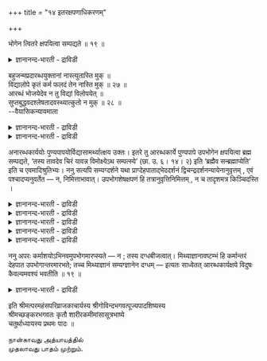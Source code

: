 +++
title = "१४ इतरक्षपणाधिकरणम्"

+++

भोगेन त्वितरे क्षपयित्वा सम्पद्यते ॥ १९ ॥  
<details><summary>ज्ञानानन्द-भारती - द्राविडी</summary>

पोगेन त्विदरे क्षबयित्वा सम्बत्यदे ॥ १९ ॥
</details>

बहुजन्मप्रदारब्धयुक्तानां नास्त्युतास्ति मुक् ॥  
विद्यालोपे कृतं कर्म फलदं तेन नास्ति मुक् ॥ २७ ॥  
आरब्धं भोजयेदेव न तु विद्यां विलोपयेत् ॥  
सुप्तबुद्धवदश्लेषतादवस्थ्यात्कुतो न मुक् ॥ २८ ॥  
--वैयासिकन्यायमाला

<details><summary>ज्ञानानन्द-भारती - द्राविडी</summary>

पल जऩ्माक्कळैक् कॊडुक्कुम् पिरारप्त कर्मावैयु टैयवर्गळुक्कु मुक्ति किडैयादा? अल्लदु उण्डा? वित्यै पोय्विडुमाऩदिऩाल्, सॆय्यप्पडुम् कर्मा पलऩैक् कॊडुक्कुम्। आगैयाल् मुक्ति किडैयादु।
</details>

<details><summary>ज्ञानानन्द-भारती - द्राविडी</summary>

पिरारप्त कर्मा पोगत्तैत् ताऩ् कॊडुक्कुमे तविर वित्यैयै अऴित्तु विडादु। तूङ्गि विऴित्तुक् कॊळ्बवऩ् विषयत्तिल् पोल ऒट्टामल् इरुप्पदु मुऩ् निलैयिलेये इरुक्कुमाऩदिऩाल् एऩ् मुक्ति एऱ्पडादु।
</details>

अनारब्धकार्ययोः पुण्यपापयोर्विद्यासामर्थ्यात्क्षय उक्तः। इतरे तु आरब्धकार्ये पुण्यपापे उपभोगेन क्षपयित्वा ब्रह्म सम्पद्यते, ‘तस्य तावदेव चिरं यावन्न विमोक्ष्येऽथ सम्पत्स्ये’ (छा. उ. ६। १४। २) इति ‘ब्रह्मैव सन्ब्रह्माप्येति’ इति च एवमादिश्रुतिभ्यः। ननु सत्यपि सम्यग्दर्शने यथा प्राग्देहपाताद्भेददर्शनं द्विचन्द्रदर्शनन्यायेनानुवृत्तम् , एवं पश्चादप्यनुवर्तेत — न, निमित्ताभावात्। उपभोगशेषक्षपणं हि तत्रानुवृत्तिनिमित्तम् , न च तादृशमत्र किञ्चिदस्ति ।

<details><summary>ज्ञानानन्द-भारती - द्राविडी</summary>

(पिरारप्त कर्माविऩाल् पल पिऱवियै ऎडुक्किऱ इन्दिरऩ्, यमऩ् मुदलाऩ अदिगारि पुरुषर्गळुक्कु मुक्ति उण्डा, इल्लैया ऎऩ्ऱु सन्देहम्।
</details>

<details><summary>ज्ञानानन्द-भारती - द्राविडी</summary>

पिरारप्त कर्माविऩाल् पल पिऱविगळै ऎडुक्कुम् पोदु मरणत्तिऱ्कुप्पिऩ् ञाऩम् मऱैन्दु पोगुमा ऩदाल् अप्पिऱविगळिल् सॆय्द कर्माक्कळुम् पलऩैक् कॊडुक्क आरम्बित्ताल् मेलुम् मेलुम् पिऱवि तॊडर्न्दु वन्दुगॊण्डेयिरुक्कुमाऩदाल् अवर्गळुक्कु मुक्ति किडैयादु ऎऩ्ऱु पूर्वबक्षम्।
</details>

<details><summary>ज्ञानानन्द-भारती - द्राविडी</summary>

पिरारप्त कर्मा सुगदुक्कङ्गळैक् कॊडुक्कुमे तविर ञाऩत्तैयऴिक्कादु। इरविल् तूङ्गुम् पॊऴुदु अऱिवु इल्लाविट्टालुम् विऴित्तुक्कॊण्डबिऩ् अवऩु टैय अऱिवु मऱैयामल् इरुप्पदुबोल् मरण मेऱ्पट् टालुम् तत्वञाऩम् मऱैयादु। ञाऩम् इरुक्कुम् पॊऴुदु ऎत्तऩै कर्माक्कळैच् चॆय्दालुम् नाऩ् कर्दावल्ल ऎऩ्ऱ ऎण्णमिरुप्पदाल् अवैगळ् इवऩिडम् ऒट्टुवदिल्लै। आगैयाल् पिरारप्त कर्मा विऩाल् पल पिऱविगळै ऎडुत्तबोदिलुम् अन्द कर्मा तीर्न्ददुम् मुक्ति उण्डु ऎऩ्ऱु सित्तान्दम्)।
</details>

<details><summary>ज्ञानानन्द-भारती - द्राविडी</summary>

पलऩ् कॊडुक्क आरम्बिक्काद पुण्णिय पाबङ्गळुक्कु आत्मञाऩत्तिऩ् सामर्त्तियत्तिऩाल् नासम् सॊल्लप्पट्टदु। “मऱ्ऱवैगळै” पलऩ्गॊडुक्क आरम्बित्तिरुक्कुम् पुण्णिय पाबङ्गळै अऩुबवित्तु नासम् सॆय्दु पिरह्ममाग आगिऱाऩ्। “अवऩुक्कु अव्वळवुदाऩ् तामदम्, ऎदुवरै विडुबडविल्लैयो, पिऱगु अडैन्दुविडुगिऱाऩ्" (सान्।VI-१४-२) ऎऩ्ऱुम्, "पिरह्ममागवे इरुन्दु कॊण्डु पिरह्मत्तै अडैगिऱाऩ्” ऎऩ्ऱुम् इदुबोलुळ्ळ वाक्कियङ्गळालुम्।
</details>

<details><summary>ज्ञानानन्द-भारती - द्राविडी</summary>

तत्वञाऩम् एऱ्पट्टुम्गूड, सरीरम् विऴुवदऱ्कु मुऩ्ऩाल्, इरण्डु सन्दिरऩ् तॆरियुम् नियायप्पडि, पेदप्पार्वै तुडर्न्देयिरुप्पदु ऎप्पडियो, अव्विदम् पिऩ्ऩालुम्गूड तुडर्न्दु वरुमे ऎऩ्ऱाल्, इल्लै। निमित्तमिल्लाददिऩाल्; अङ्गु तुडर्न्दु वरुवदऱ्कु निमित्तम् पाक्कियुळ्ळ अऩुबवम् तीर्न्दु पोगामलिरुप्पदु इङ्गु अव्विदम् यादॊऩ्ऱुम् किडैयादु।
</details>

ननु अपरः कर्माशयोऽभिनवमुपभोगमारप्स्यते — न ; तस्य दग्धबीजत्वात्। मिथ्याज्ञानावष्टम्भं हि कर्मान्तरं देहपात उपभोगान्तरमारभते; तच्च मिथ्याज्ञानं सम्यग्ज्ञानेन दग्धम् — इत्यतः साध्वेतत् आरब्धकार्यक्षये विदुषः कैवल्यमवश्यं भवतीति ॥ १९ ॥

<details><summary>ज्ञानानन्द-भारती - द्राविडी</summary>

वेऱु कर्मा पुदिदाऩ अऩुबवत्तै आरम्बिक्क लामेयॆऩ्ऱाल्, सरियल्ल, अदऱ्कु ऎरिन्दुबोऩ विदैयिऩ् तऩ्मै एऱ्पट्टुविट्टदाल्, मित्यैयाऩ अक्ञाऩत् तिऩ् पलत्तिऩालल्लवा वेऱु कर्मा, सरीरम् विऴुन्दवुडऩ् पुदिदाग अऩुबवत्तै आरम्बिक्किऱदु? अन्द मित्यैयाऩ अक्ञाऩमो तत्वञाऩत्तिऩाल् ऎरिक्कप्पट्टुविट्टदु; ऎऩ्ऱ कारणत्तिऩाल् इप्पॊऴु तुळ्ळ पलऩ्गॊडुक्क आरम्बित्तुळ्ळ कर्मा नसित्तदुम् ञाऩिक्कु कैवल्यम् अवसियम् एऱ्पडुगिऱदॆऩ्ऱ इदु सरिये।
</details>

इति श्रीमत्परमहंसपरिव्राजकाचार्यस्य श्रीगोविन्दभगवत्पूज्यपादशिष्यस्य  
श्रीमच्छङ्करभगवतः कृतौ शारीरकमीमांसासूत्रभाष्ये  
चतुर्थाध्यायस्य प्रथमः पादः ॥

நான்காவது அத்யாயத்தில்  
முதலாவது பாதம் முற்றும்.